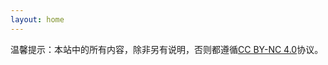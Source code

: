 ```yaml
---
layout: home
---
```


温馨提示：本站中的所有内容，除非另有说明，否则都遵循[CC BY-NC 4.0](https://creativecommons.org/licenses/by-nc/4.0/)协议。